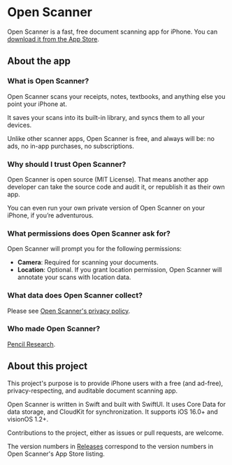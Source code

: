 # Open Scanner

Open Scanner is a fast, free document scanning app for iPhone. You can [download it from the App Store](https://apps.apple.com/app/id6578414558).

## About the app

### What is Open Scanner?

Open Scanner scans your receipts, notes, textbooks, and anything else you point your iPhone at.

It saves your scans into its built-in library, and syncs them to all your devices.

Unlike other scanner apps, Open Scanner is free, and always will be: no ads, no in-app purchases, no subscriptions.

### Why should I trust Open Scanner?

Open Scanner is open source (MIT License). That means another app developer can take the source code and audit it, or republish it as their own app.

You can even run your own private version of Open Scanner on your iPhone, if you’re adventurous.

### What permissions does Open Scanner ask for?

Open Scanner will prompt you for the following permissions:

 - **Camera**: Required for scanning your documents.
 - **Location**: Optional. If you grant location permission, Open Scanner will annotate your scans with location data.

### What data does Open Scanner collect?

Please see [Open Scanner's privacy policy](https://openscanner.app/#privacy).

### Who made Open Scanner?

[Pencil Research](https://pencilresearch.com).

## About this project

This project's purpose is to provide iPhone users with a free (and ad-free), privacy-respecting, and auditable document scanning app.

Open Scanner is written in Swift and built with SwiftUI. It uses Core Data for data storage, and CloudKit for synchronization. It supports iOS 16.0+ and visionOS 1.2+.

Contributions to the project, either as issues or pull requests, are welcome.

The version numbers in [Releases](https://github.com/pencilresearch/OpenScanner/releases) correspond to the version numbers in Open Scanner's App Store listing.
